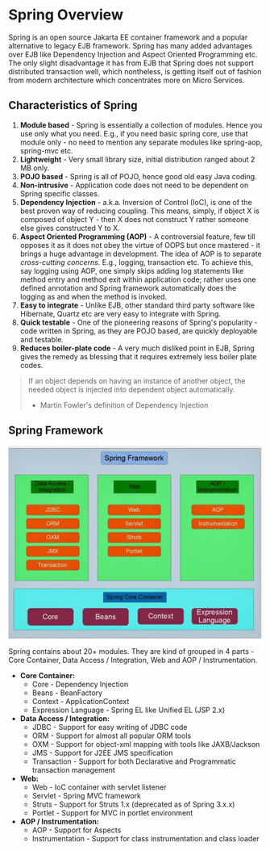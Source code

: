 # Spring Overview

Spring is an open source Jakarta EE container framework and a popular alternative to legacy EJB framework. Spring has many added advantages over EJB like Dependency Injection and Aspect Oriented Programming etc. The only slight disadvantage it has from EJB that Spring does not support distributed transaction well, which nontheless, is getting itself out of fashion from modern architecture which concentrates more on Micro Services.

## Characteristics of Spring

1. **Module based** - Spring is essentially a collection of modules. Hence you use only what you need. E.g., if you need basic spring core, use that module only - no need to mention any separate modules like spring-aop, spring-mvc etc.
2. **Lightweight** - Very small library size, initial distribution ranged about 2 MB only.
3. **POJO based** - Spring is all of POJO, hence good old easy Java coding.
4. **Non-intrusive** - Application code does not need to be dependent on Spring specific classes.
5. **Dependency Injection** - a.k.a. Inversion of Control (IoC), is one of the best proven way of reducing coupling. This means, simply, if object X is composed of object Y - then X does not construct Y rather someone else gives constructed Y to X.
6. **Aspect Oriented Programming (AOP)** - A controversial feature, few till opposes it as it does not obey the virtue of OOPS but once mastered - it brings a huge advantage in development. The idea of AOP is to separate *cross-cutting concerns*. E.g., logging, transaction etc. To achieve this, say logging using AOP, one simply skips adding log statements like method entry and method exit within application code; rather uses one defined annotation and Spring framework automatically does the logging as and when the method is invoked.
7. **Easy to integrate** - Unlike EJB, other standard third party software like Hibernate, Quartz etc are very easy to integrate with Spring.
8. **Quick testable** - One of the pioneering reasons of Spring's popularity - code written in Spring, as they are POJO based, are quickly deployable and testable.
9. **Reduces boiler-plate code** - A very much disliked point in EJB, Spring gives the remedy as blessing that it requires extremely less boiler plate codes.

> If an object depends on having an instance of another object, the needed object is injected into dependent object automatically.
> - Martin Fowler's definition of Dependency Injection

## Spring Framework

![](/images/spring_framework.jpg)

Spring contains about 20+ modules. They are kind of grouped in 4 parts - Core Container, Data Access / Integration, Web and AOP / Instrumentation.

* **Core Container:**
  * Core - Dependency Injection
  * Beans - BeanFactory
  * Context - ApplicationContext
  * Expression Language - Spring EL like Unified EL (JSP 2.x)
* **Data Access / Integration:**
  * JDBC - Support for easy writing of JDBC code
  * ORM - Support for almost all popular ORM tools
  * OXM - Support for object-xml mapping with tools like JAXB/Jackson
  * JMS - Support for J2EE JMS specification
  * Transaction - Support for both Declarative and Programmatic transaction management
* **Web:**
  * Web - IoC container with servlet listener
  * Servlet - Spring MVC framework
  * Struts - Support for Struts 1.x (deprecated as of Spring 3.x.x)
  * Portlet - Support for MVC in portlet environment
* **AOP / Instrumentation:**
  * AOP - Support for Aspects
  * Instrumentation - Support for class instrumentation and class loader
